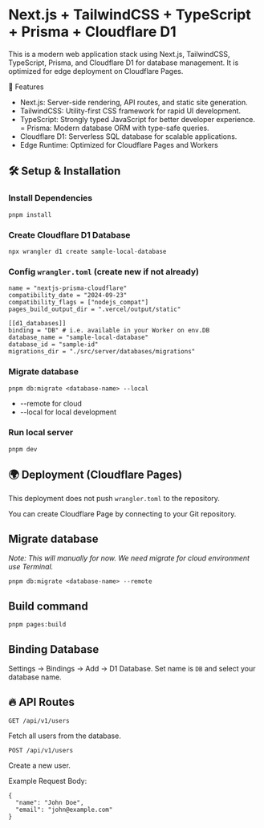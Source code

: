 # Next.js + TailwindCSS + TypeScript + Prisma + Cloudflare D1

This is a modern web application stack using Next.js, TailwindCSS, TypeScript, Prisma, and Cloudflare D1 for database management. It is optimized for edge deployment on Cloudflare Pages.

🚀 Features

- Next.js: Server-side rendering, API routes, and static site generation.
- TailwindCSS: Utility-first CSS framework for rapid UI development.
- TypeScript: Strongly typed JavaScript for better developer experience.
= Prisma: Modern database ORM with type-safe queries.
- Cloudflare D1: Serverless SQL database for scalable applications.
- Edge Runtime: Optimized for Cloudflare Pages and Workers


## 🛠 Setup & Installation

### Install Dependencies
```
pnpm install
```

### Create Cloudflare D1 Database
```
npx wrangler d1 create sample-local-database
```

### Config `wrangler.toml` (create new if not already)
```
name = "nextjs-prisma-cloudflare"
compatibility_date = "2024-09-23"
compatibility_flags = ["nodejs_compat"]
pages_build_output_dir = ".vercel/output/static"

[[d1_databases]]
binding = "DB" # i.e. available in your Worker on env.DB
database_name = "sample-local-database"
database_id = "sample-id"
migrations_dir = "./src/server/databases/migrations"
```

### Migrate database
```
pnpm db:migrate <database-name> --local
```

- --remote for cloud
- --local for local development

### Run local server
```
pnpm dev
```

## 🌍 Deployment (Cloudflare Pages)
This deployment does not push `wrangler.toml` to the repository.

You can create Cloudflare Page by connecting to your Git repository.


## Migrate database
*Note: This will manually for now. We need migrate for cloud environment use Terminal.*
```
pnpm db:migrate <database-name> --remote
```

## Build command
```
pnpm pages:build
```

## Binding Database

Settings -> Bindings -> Add -> D1 Database. Set name is `DB` and select your database name.


## 🔥 API Routes

`GET /api/v1/users`

Fetch all users from the database.

`POST /api/v1/users`

Create a new user.

Example Request Body:
```
{
  "name": "John Doe",
  "email": "john@example.com"
}
```